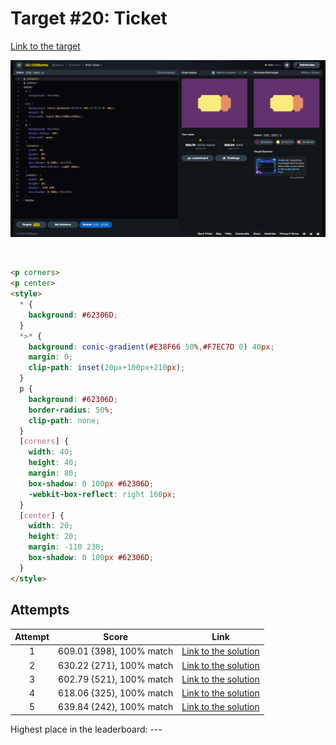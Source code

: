 # Target #20: Ticket

[Link to the target](https://cssbattle.dev/play/20)

![img](src/images/020_ticket.png)

<br>

```html
<p corners>
<p center>
<style>
  * {
    background: #62306D;
  }
  *>* {
    background: conic-gradient(#E38F66 50%,#F7EC7D 0) 40px;
    margin: 0;
    clip-path: inset(20px+100px+210px);
  }
  p {
    background: #62306D;
    border-radius: 50%;
    clip-path: none;
  }
  [corners] {
    width: 40;
    height: 40;
    margin: 80;
    box-shadow: 0 100px #62306D;
    -webkit-box-reflect: right 160px;
  }
  [center] {
    width: 20;
    height: 20;
    margin: -110 230;
    box-shadow: 0 100px #62306D; 
  }
</style>
```


## Attempts
| Attempt | Score | Link |
|:-:|:-:|:-:|
| 1 | 609.01 {398}, 100% match | [Link to the solution](src/html/020_ticket_attempt-01.html) |
| 2 | 630.22 {271}, 100% match | [Link to the solution](src/html/020_ticket_attempt-02.html) |
| 3 | 602.79 {521}, 100% match | [Link to the solution](src/html/020_ticket_attempt-03.html) |
| 4 | 618.06 {325}, 100% match | [Link to the solution](src/html/020_ticket_attempt-04.html) |
| 5 | 639.84 {242}, 100% match | [Link to the solution](src/html/020_ticket_attempt-05.html) |

Highest place in the leaderboard: ---